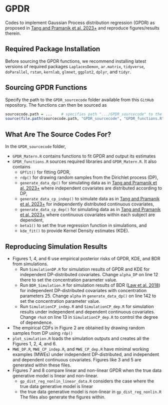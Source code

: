 # GPDR
Codes to implement Gaussian Process distribution regression (GPDR) as proposed in [Tang and Pramanik et al. 2023+](https://arxiv.org/abs/2303.06434) and reproduce figures/results therein. 

## Required Package Installation

Before sourcing the GPDR functions, we recommend installing latest versions of required packages `LaplacesDemon`, `ar.matrix`, `tidyverse`, `doParallel`, `rstan`, `kernlab`, `glmnet`, `ggplot2`, `dplyr`, and `tidyr`.

## Sourcing GPDR Functions

Specify the path to the `GPDR_sourcecode` folder available from this `GitHub` repository. The functions can then be sourced as

``` r
sourcecode.path = ...    # specifies path ".../GPDR_sourcecode" to the GPDR_sourcecode folder
source(file.path(sourcecode.path, "GPDR_sourcecode", "GPDR_functions.R"))    # sources ".../GPDR_sourcecode/GPDR_functions.R"
```

## What Are The Source Codes For?

In the `GPDR_sourcecode` folder,
 
 * `GPDR_Matern.R` contains functions to fit GPDR and output its estimates
 * `GPDR_functions.R` sources required libraries and `GPDR_Matern.R`. It also contains
   * `GPfit()` for fitting GPDR,
   * `rdp()` for drawing random samples from the Dirichlet process (DP),
   * `generate_data_dp()` for simulating data as in [Tang and Pramanik et al. 2023+](https://arxiv.org/abs/2303.06434) where independent covariates are distributed according to DP,
   * `generate_data_cp_indep()` to simulate data as in [Tang and Pramanik et al. 2023+](https://arxiv.org/abs/2303.06434) for independently distributed continuous covariates,
   * `generate_data_cp_dep()` for simulating data as in [Tang and Pramanik et al. 2023+](https://arxiv.org/abs/2303.06434) where continuous covariates within each subject are dependent,
   * `beta1()` to set the true regression function in simulations, and
   * `kde_fit()` to provide Kernel Density estimates (KDE).

## Reproducing Simulation Results

* Figures 1, 4, and 6 use empirical posterior risks of GPDR, KDE, and BDR from simulations.
  * Run `SimulationDP.R` for simulation results of GPDR and KDE for independent DP-distributed covariates. Change `alpha_DP` on line 12 there to set the concentration parameter value.
  * Run `BDR_Simulation.R` for simulation results of BDR ([Law et al. 2018](https://proceedings.mlr.press/v84/law18a/law18a.pdf)) for independent DP-distributed covariates with concentration parameters 25. Change `alpha` in `generate_data_dp()` on line 142 to set the concentration parameter value.
  * Run `SimulationCP_indep.R` and `SimulationCP_dep.R` for simulation results under independent and dependent continuous covariates. Change `rhoX` on line 13 in `SimulationCP_dep.R` to control the degree of dependence.
* The empirical CDFs in Figure 2 are obtained by drawing random samples from DP using `rdp()`
* `plot_simulation.R` loads the simulation outputs and creates all the Figures 1, 2, 4, and 6.
* `MWE_DP.R`, `MWE_CP_indep.R`, and `MWE_CP_dep.R` have minimal working examples (MWEs) under independent DP-distributed, and independent and dependent continuous covariates. Figures like 3 and 5 are generated within these files.
* Figures 7 and 8 compare linear and non-linear GPDR when the true data generative model is linear and non-linear.
  * `gp_dist_reg_nonlin_linear_data.R` considers the case where the true data generative model is linear
  * the true data generative model is non-linear in `gp_dist_reg_nonlin.R`
  The files also generate the figures within.
